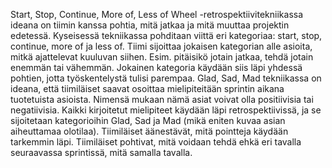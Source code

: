 Start, Stop, Continue, More of, Less of Wheel -retrospektiivitekniikassa ideana on tiimin kanssa pohtia, mitä jatkaa ja mitä muuttaa projektin edetessä. Kyseisessä tekniikassa pohditaan viittä eri kategoriaa: start, stop, continue, more of ja less of. Tiimi sijoittaa jokaisen kategorian alle asioita, mitkä ajattelevat kuuluvan siihen. Esim. pitäisikö jotain jatkaa, tehdä jotain enemmän tai vähemmän. Jokainen kategoria käydään siis läpi yhdessä pohtien, jotta työskentelystä tulisi parempaa. Glad, Sad, Mad tekniikassa on ideana, että tiimiläiset saavat osoittaa mielipiteitään sprintin aikana tuotetuista asioista. Nimensä mukaan nämä asiat voivat olla positiivisia tai negatiivisia. Kaikki kirjoitetut mielipiteet käydään läpi retrospektiivissä, ja se sijoitetaan kategorioihin Glad, Sad ja Mad (mikä eniten kuvaa asian aiheuttamaa olotilaa). Tiimiläiset äänestävät, mitä pointteja käydään tarkemmin läpi. Tiimiläiset pohtivat, mitä voidaan tehdä ehkä eri tavalla seuraavassa sprintissä, mitä samalla tavalla.  
